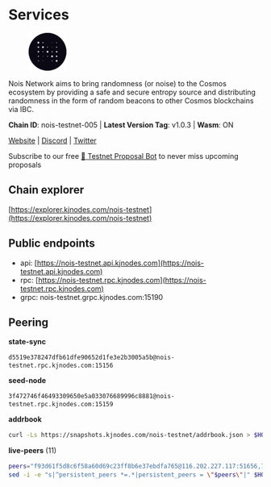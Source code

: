 # Services

<figure><img src="https://raw.githubusercontent.com/kj89/cosmos-images/main/logos/nois.png" alt=""><figcaption></figcaption></figure>

Nois Network aims to bring randomness (or noise)  to the Cosmos ecosystem by providing a safe and  secure entropy source and distributing randomness  in the form of random beacons to other Cosmos blockchains via IBC.

**Chain ID**: nois-testnet-005 | **Latest Version Tag**: v1.0.3 | **Wasm**: ON

[Website](https://nois.network) | [Discord](https://discord.gg/dHdpwtEb6F) | [Twitter](https://twitter.com/NoisRNG)



Subscribe to our free [🤖 Testnet Proposal Bot](https://t.me/kjnodes_testnet_proposal_bot) to never miss upcoming proposals


## Chain explorer
[https://explorer.kjnodes.com/nois-testnet](https://explorer.kjnodes.com/nois-testnet)

## Public endpoints

* api: [https://nois-testnet.api.kjnodes.com](https://nois-testnet.api.kjnodes.com)
* rpc: [https://nois-testnet.rpc.kjnodes.com](https://nois-testnet.rpc.kjnodes.com)
* grpc: nois-testnet.grpc.kjnodes.com:15190

## Peering

**state-sync**

```text
d5519e378247dfb61dfe90652d1fe3e2b3005a5b@nois-testnet.rpc.kjnodes.com:15156
```

**seed-node**

```text
3f472746f46493309650e5a033076689996c8881@nois-testnet.rpc.kjnodes.com:15159
```

**addrbook**
```bash
curl -Ls https://snapshots.kjnodes.com/nois-testnet/addrbook.json > $HOME/.noisd/config/addrbook.json
```

**live-peers** (11)
```bash
peers="f93d61f5d8c6f58a60d69c23ff8b6e37ebdfa765@116.202.227.117:51656,711a4b20ce63e3a69725d27c73145519a2a1b559@161.97.159.68:17356,1e9f3c5da72edebe751b108aa52657b190c8991d@65.108.225.158:17356,2403cecea3dc5c6bcac9ff964095ac673fbc02ef@65.109.39.223:26636,d3ce97769bc00a698aee0f40eb8de0b2279b6b2c@65.109.28.177:32656,af4401e79346aa7309d9e11080a5b71fd3cff283@65.109.56.215:26656,80cb3138f2f951077c1e70686bb4f59e00cb1fad@135.181.18.112:55726,5ecd40831e453845587cbd03534e68a7b9fc3576@65.109.92.79:21656,4af23e5bbb434e58082054a7d97b41b62cdb4a83@195.201.197.4:30656,00c205b11dc2d2295749810722bb2e995a24c0c1@95.216.14.58:60656,d5519e378247dfb61dfe90652d1fe3e2b3005a5b@65.109.68.190:15156"
sed -i -e "s|^persistent_peers *=.*|persistent_peers = \"$peers\"|" $HOME/.noisd/config/config.toml
```
